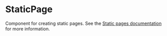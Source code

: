 # StaticPage

Component for creating static pages. See the
[Static pages documentation](../../../docs/static-pages.md) for more information.
